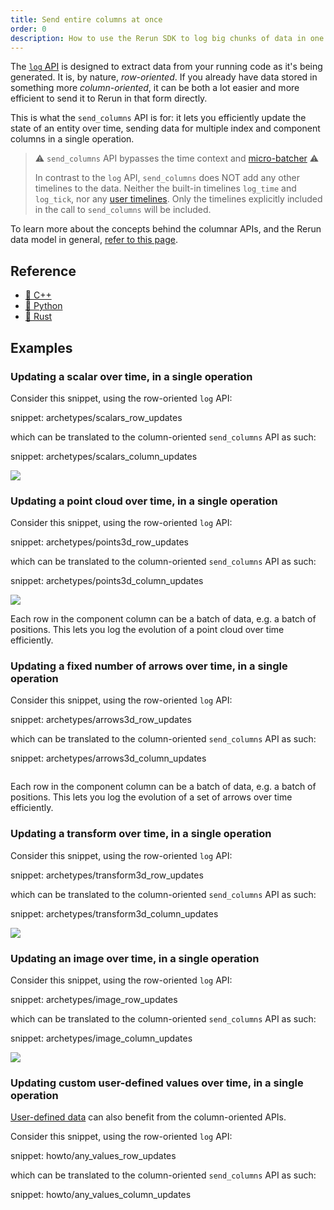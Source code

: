 ```yaml
---
title: Send entire columns at once
order: 0
description: How to use the Rerun SDK to log big chunks of data in one call
---
```


The [`log` API](../../getting-started/data-in/python.md#logging-our-first-points) is designed to extract data from your running code as it's being generated. It is, by nature, *row-oriented*.
If you already have data stored in something more *column-oriented*, it can be both a lot easier and more efficient to send it to Rerun in that form directly.

This is what the `send_columns` API is for: it lets you efficiently update the state of an entity over time, sending data for multiple index and component columns in a single operation.

> ⚠️ `send_columns` API bypasses the time context and [micro-batcher](../../reference/sdk/micro-batching.md) ⚠️
>
> In contrast to the `log` API, `send_columns` does NOT add any other timelines to the data. Neither the built-in timelines `log_time` and `log_tick`, nor any [user timelines](../../concepts/timelines.md). Only the timelines explicitly included in the call to `send_columns` will be included.

To learn more about the concepts behind the columnar APIs, and the Rerun data model in general, [refer to this page](../../concepts/chunks.md).


## Reference

* [🌊 C++](https://ref.rerun.io/docs/cpp/stable/classrerun_1_1RecordingStream.html#ad17571d51185ce2fc2fc2f5c3070ad65)
* [🐍 Python](https://ref.rerun.io/docs/python/stable/common/columnar_api/#rerun.send_columns)
* [🦀 Rust](https://docs.rs/rerun/latest/rerun/struct.RecordingStream.html#method.send_columns)


## Examples


### Updating a scalar over time, in a single operation

Consider this snippet, using the row-oriented `log` API:

snippet: archetypes/scalars_row_updates

which can be translated to the column-oriented `send_columns` API as such:

snippet: archetypes/scalars_column_updates

<picture data-inline-viewer="snippets/scalars_column_updates">
  <source media="(max-width: 480px)" srcset="https://static.rerun.io/transform3d_column_updates/2b7ccfd29349b2b107fcf7eb8a1291a92cf1cafc/480w.png">
  <source media="(max-width: 768px)" srcset="https://static.rerun.io/transform3d_column_updates/2b7ccfd29349b2b107fcf7eb8a1291a92cf1cafc/768w.png">
  <source media="(max-width: 1024px)" srcset="https://static.rerun.io/transform3d_column_updates/2b7ccfd29349b2b107fcf7eb8a1291a92cf1cafc/1024w.png">
  <source media="(max-width: 1200px)" srcset="https://static.rerun.io/transform3d_column_updates/2b7ccfd29349b2b107fcf7eb8a1291a92cf1cafc/1200w.png">
  <img src="https://static.rerun.io/transform3d_column_updates/2b7ccfd29349b2b107fcf7eb8a1291a92cf1cafc/full.png">
</picture>


### Updating a point cloud over time, in a single operation

Consider this snippet, using the row-oriented `log` API:

snippet: archetypes/points3d_row_updates

which can be translated to the column-oriented `send_columns` API as such:

snippet: archetypes/points3d_column_updates

<picture data-inline-viewer="snippets/points3d_column_updates">
  <source media="(max-width: 480px)" srcset="https://static.rerun.io/points3d_row_updates/fba056871b1ec3fc6978ab605d9a63e44ef1f6de/480w.png">
  <source media="(max-width: 768px)" srcset="https://static.rerun.io/points3d_row_updates/fba056871b1ec3fc6978ab605d9a63e44ef1f6de/768w.png">
  <source media="(max-width: 1024px)" srcset="https://static.rerun.io/points3d_row_updates/fba056871b1ec3fc6978ab605d9a63e44ef1f6de/1024w.png">
  <source media="(max-width: 1200px)" srcset="https://static.rerun.io/points3d_row_updates/fba056871b1ec3fc6978ab605d9a63e44ef1f6de/1200w.png">
  <img src="https://static.rerun.io/points3d_row_updates/fba056871b1ec3fc6978ab605d9a63e44ef1f6de/full.png">
</picture>


Each row in the component column can be a batch of data, e.g. a batch of positions.
This lets you log the evolution of a point cloud over time efficiently.

### Updating a fixed number of arrows over time, in a single operation

Consider this snippet, using the row-oriented `log` API:

snippet: archetypes/arrows3d_row_updates

which can be translated to the column-oriented `send_columns` API as such:

snippet: archetypes/arrows3d_column_updates

<picture data-inline-viewer="snippets/arrows3d_column_updates">
  <img src="https://static.rerun.io/arrows3d_column_updates/3e14b35aac709e3f1352426bd905c635b1e13879/full.png" alt="">
  <source media="(max-width: 480px)" srcset="https://static.rerun.io/arrows3d_column_updates/3e14b35aac709e3f1352426bd905c635b1e13879/480w.png">
  <source media="(max-width: 768px)" srcset="https://static.rerun.io/arrows3d_column_updates/3e14b35aac709e3f1352426bd905c635b1e13879/768w.png">
  <source media="(max-width: 1024px)" srcset="https://static.rerun.io/arrows3d_column_updates/3e14b35aac709e3f1352426bd905c635b1e13879/1024w.png">
  <source media="(max-width: 1200px)" srcset="https://static.rerun.io/arrows3d_column_updates/3e14b35aac709e3f1352426bd905c635b1e13879/1200w.png">
</picture>

Each row in the component column can be a batch of data, e.g. a batch of positions.
This lets you log the evolution of a set of arrows over time efficiently.


### Updating a transform over time, in a single operation

Consider this snippet, using the row-oriented `log` API:

snippet: archetypes/transform3d_row_updates

which can be translated to the column-oriented `send_columns` API as such:

snippet: archetypes/transform3d_column_updates

<picture data-inline-viewer="snippets/transform3d_column_updates">
  <source media="(max-width: 480px)" srcset="https://static.rerun.io/transform3d_column_updates/80634e1c7c7a505387e975f25ea8b6bc1d4eb9db/480w.png">
  <source media="(max-width: 768px)" srcset="https://static.rerun.io/transform3d_column_updates/80634e1c7c7a505387e975f25ea8b6bc1d4eb9db/768w.png">
  <source media="(max-width: 1024px)" srcset="https://static.rerun.io/transform3d_column_updates/80634e1c7c7a505387e975f25ea8b6bc1d4eb9db/1024w.png">
  <source media="(max-width: 1200px)" srcset="https://static.rerun.io/transform3d_column_updates/80634e1c7c7a505387e975f25ea8b6bc1d4eb9db/1200w.png">
  <img src="https://static.rerun.io/transform3d_column_updates/80634e1c7c7a505387e975f25ea8b6bc1d4eb9db/full.png">
</picture>


### Updating an image over time, in a single operation

Consider this snippet, using the row-oriented `log` API:

snippet: archetypes/image_row_updates

which can be translated to the column-oriented `send_columns` API as such:

snippet: archetypes/image_column_updates

<picture data-inline-viewer="snippets/image_column_updates">
  <source media="(max-width: 480px)" srcset="https://static.rerun.io/image_column_updates/8edcdc512f7b97402f03c24d7dcbe01b3651f86d/480w.png">
  <source media="(max-width: 768px)" srcset="https://static.rerun.io/image_column_updates/8edcdc512f7b97402f03c24d7dcbe01b3651f86d/768w.png">
  <source media="(max-width: 1024px)" srcset="https://static.rerun.io/image_column_updates/8edcdc512f7b97402f03c24d7dcbe01b3651f86d/1024w.png">
  <source media="(max-width: 1200px)" srcset="https://static.rerun.io/image_column_updates/8edcdc512f7b97402f03c24d7dcbe01b3651f86d/1200w.png">
  <img src="https://static.rerun.io/image_column_updates/8edcdc512f7b97402f03c24d7dcbe01b3651f86d/full.png">
</picture>


### Updating custom user-defined values over time, in a single operation

[User-defined data](./custom-data.md) can also benefit from the column-oriented APIs.

Consider this snippet, using the row-oriented `log` API:

snippet: howto/any_values_row_updates

which can be translated to the column-oriented `send_columns` API as such:

snippet: howto/any_values_column_updates
